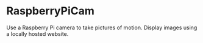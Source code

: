 # RaspberryPiCam
Use a Raspberry Pi camera to take pictures of motion. Display images using a locally hosted website.
